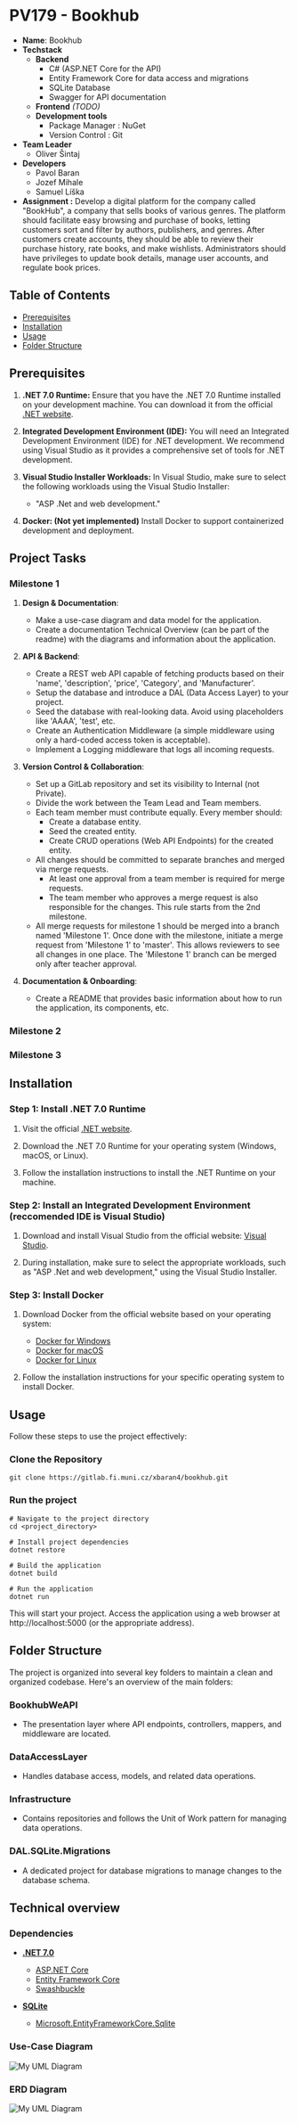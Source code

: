 # PV179 - Bookhub

- **Name**: Bookhub
- **Techstack**
   - **Backend**
      - C# (ASP.NET Core for the API)
      - Entity Framework Core for data access and migrations
      - SQLite Database
      - Swagger for API documentation
   - **Frontend** _(TODO)_
   - **Development tools**
      - Package Manager : NuGet
      - Version Control : Git
- **Team Leader**
   - Oliver Šintaj
- **Developers**
  - Pavol Baran
  - Jozef Mihale
  - Samuel Líška
- **Assignment :** Develop a digital platform for the company called "BookHub", a company that sells books of various genres. The platform should facilitate easy browsing and purchase of books, letting customers sort and filter by authors, publishers, and genres. After customers create accounts, they should be able to review their purchase history, rate books, and make wishlists. Administrators should have privileges to update book details, manage user accounts, and regulate book prices.


## Table of Contents

- [Prerequisites](#prerequisites)
- [Installation](#installation)
- [Usage](#usage)
- [Folder Structure](#folder-structure)

## Prerequisites

1. **.NET 7.0 Runtime:**
   Ensure that you have the .NET 7.0 Runtime installed on your development machine. You can download it from the official [.NET website](https://dotnet.microsoft.com/download).

2. **Integrated Development Environment (IDE):**
   You will need an Integrated Development Environment (IDE) for .NET development. We recommend using Visual Studio as it provides a comprehensive set of tools for .NET development.

3. **Visual Studio Installer Workloads:**
   In Visual Studio, make sure to select the following workloads using the Visual Studio Installer:
     - "ASP .Net and web development."

4. **Docker: (Not yet implemented)**
  Install Docker to support containerized development and deployment.

## Project Tasks

### Milestone 1

1. **Design & Documentation**:
   - Make a use-case diagram and data model for the application.
   - Create a documentation Technical Overview (can be part of the readme) with the diagrams and information about the application.

2. **API & Backend**:
   - Create a REST web API capable of fetching products based on their 'name', 'description', 'price', 'Category', and 'Manufacturer'.
   - Setup the database and introduce a DAL (Data Access Layer) to your project.
   - Seed the database with real-looking data. Avoid using placeholders like 'AAAA', 'test', etc.
   - Create an Authentication Middleware (a simple middleware using only a hard-coded access token is acceptable).
   - Implement a Logging middleware that logs all incoming requests.

3. **Version Control & Collaboration**:
   - Set up a GitLab repository and set its visibility to Internal (not Private).
   - Divide the work between the Team Lead and Team members.
   - Each team member must contribute equally. Every member should:
     - Create a database entity.
     - Seed the created entity.
     - Create CRUD operations (Web API Endpoints) for the created entity.
   - All changes should be committed to separate branches and merged via merge requests.
     - At least one approval from a team member is required for merge requests.
     - The team member who approves a merge request is also responsible for the changes. This rule starts from the 2nd milestone.
   - All merge requests for milestone 1 should be merged into a branch named 'Milestone 1'. Once done with the milestone, initiate a merge request from 'Milestone 1' to 'master'. This allows reviewers to see all changes in one place. The 'Milestone 1' branch can be merged only after teacher approval.

4. **Documentation & Onboarding**:
   - Create a README that provides basic information about how to run the application, its components, etc.

### Milestone 2

### Milestone 3

## Installation

### Step 1: Install .NET 7.0 Runtime

1. Visit the official [.NET website](https://dotnet.microsoft.com/download).

2. Download the .NET 7.0 Runtime for your operating system (Windows, macOS, or Linux).

3. Follow the installation instructions to install the .NET Runtime on your machine.

### Step 2: Install an Integrated Development Environment (reccomended IDE is Visual Studio)

1. Download and install Visual Studio from the official website: [Visual Studio](https://visualstudio.microsoft.com/).

2. During installation, make sure to select the appropriate workloads, such as "ASP .Net and web development," using the Visual Studio Installer.

### Step 3: Install Docker

1. Download Docker from the official website based on your operating system:
   - [Docker for Windows](https://docs.docker.com/desktop/install/windows-install/)
   - [Docker for macOS](https://docs.docker.com/desktop/install/mac-install/)
   - [Docker for Linux](https://docs.docker.com/desktop/install/linux-install/)

2. Follow the installation instructions for your specific operating system to install Docker.


## Usage

Follow these steps to use the project effectively:

### Clone the Repository

```shell
git clone https://gitlab.fi.muni.cz/xbaran4/bookhub.git
```
### Run the project
```shell
# Navigate to the project directory
cd <project_directory>

# Install project dependencies
dotnet restore

# Build the application
dotnet build

# Run the application
dotnet run
```
This will start your project. Access the application using a web browser at http://localhost:5000 (or the appropriate address).

## Folder Structure

The project is organized into several key folders to maintain a clean and organized codebase. Here's an overview of the main folders:

### BookhubWeAPI

- The presentation layer where API endpoints, controllers, mappers, and middleware are located.

### DataAccessLayer

- Handles database access, models, and related data operations.

### Infrastructure

- Contains repositories and follows the Unit of Work pattern for managing data operations.

### DAL.SQLite.Migrations

- A dedicated project for database migrations to manage changes to the database schema.

## Technical overview

### Dependencies

- **[.NET 7.0](https://dotnet.microsoft.com/en-us/download/dotnet/7.0)**
   - [ASP.NET Core](https://learn.microsoft.com/en-us/aspnet/core/?view=aspnetcore-7.0)
   - [Entity Framework Core](https://learn.microsoft.com/en-us/ef/core/)
   - [Swashbuckle](https://learn.microsoft.com/en-us/aspnet/core/tutorials/getting-started-with-swashbuckle?view=aspnetcore-7.0&tabs=visual-studio)

- **[SQLite](https://www.sqlite.org/index.html)**
   - [Microsoft.EntityFrameworkCore.Sqlite](https://learn.microsoft.com/en-us/ef/core/providers/sqlite/?tabs=dotnet-core-cli)


### Use-Case Diagram

![My UML Diagram](http://cdn-0.plantuml.com/plantuml/png/TLBTRXDD3BsVf_3Nctv8JNW1X5gAK96ea0A56wJ8cN5thSnFDFOage1tPtPcexqWxCNAnpuU-zY-5SMi9NXp3KUMWXw4L3aEOlxJaGA1fLmyOLobefuZcP5TzNAsdepiEHumOu0TslsGKudkFlcKuJIoaZ6UdXKqGUPXL72SoIgdQ0nQhQmx5pW22g0Bi-iH8mwK9sSOyknyakufaesfFtZpQxLgyJ1qq5wetrG0u-09tgMqVoWx-6bYKeAh3oc3S3XujgmlDt0TMgLhi1XXHs1J57QKoS6FrfCeHeVPWP12UeRxpTDxI0VAE4cGzTL4YZerH1Q5uFzFQG2EhrFHLqrKqN49Dc6zBVYYAPCqqkDM9l0Nxu455YvyZ4UArNgPapWUBwRSMPjAr9c5rbvaVSwEyhb-okuYwJlBw5dqp3jLl12_CPrQWpsysUwg_MyL6snNrRceT9c-lFVO2R_DlBsl8ytNmWBeVJgH0qtG4y-ovQRkhgkh9gbTJujBEbA_ePeQNSzfGE14tlTDeWlRgPQf1gpN2su7jrgzdVVPGH_kWleKErfcrU0ocmuN-QrKJ-X7iE0U3qDFwVk-fUXAy7y0)

### ERD Diagram

![My UML Diagram](http://cdn-0.plantuml.com/plantuml/png/jPNFQXin4CRlUWerbq8XVe0GGjf28VHGQ2azBkFLu1NMIkxCoAx9vjqhUUEDDjw53QMvvVlcpy_ZqVYU1KXYwzHxlRSSmMb64UithDv9Wotg6Yaw17yTeZZhKJNM9DLIxL3nrleT4BGwMtBSeGuaJIYCDTJR3ONepUVW0kb3OmLL-aClLexwwYSZNUb7fVK7Q_IDzh5T8-dRsmrw910qTtV9lBxE4P6HFBIOuWJ_I9Psm7m8PAe6k2bq1YV5lnGStcXCrTNJI_DVbXjdMTu4K8t3ldnDVh9gmXnSGMvhG51iYzamo3NPdTZWpq0J20-2xMACmtFI3CewXEsCjICRA3U-7COtCaZ_TH8I15oL46eSyhBE0e9pH6yQJCWPowTIMYo1S6vgaUe662VOVqVeQGUn-02VKjt5x2d5bPiDKPf0XM1vxSlDZsjdkS4o9DMbOPBJkzSlGOrplDznR_6mc7f-gdChCiz5a6zFkGW5rmy9X8knm1X2vfdsBNZOpCAzlZ1Dy5ZrKOMCBLWtyQ0_zfqNax8GeXI5U-6oOPtBbs4W8yoG55VLmU04rOFVevT0nyNFwH-VZFLLikljwB4uOAa8JqPn6X9d_XdGNRTQXKTzFeaZyNGBHihBiXPofuTTKUfSw7NXF0EL2uwhdsILyoTQb79PfpJACWE6xi9grNNwUIyAup9fz2tffpvnI9YtrJrw4rlt5m00)